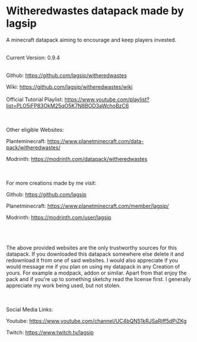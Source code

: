 # Witheredwastes datapack made by lagsip
A minecraft datapack aiming to encourage and keep players invested.
<br><br>

Current Version: 0.9.4
<br><br>

Github: https://github.com/lagsip/witheredwastes

Wiki: https://github.com/lagsip/witheredwastes/wiki
<br><br>
Official Tutorial Playlist:
https://www.youtube.com/playlist?list=PLO5iFP83OkM25qO5K7N8BOD3aWchoBzC6

<br><br>
Other eligible Websites:

Planteminecraft: https://www.planetminecraft.com/data-pack/witheredwastes/

Modrinth: https://modrinth.com/datapack/witheredwastes

<br><br>
For more creations made by me visit:

Github: https://github.com/lagsip

Planetminecraft: https://www.planetminecraft.com/member/lagsip/

Modrinth: https://modrinth.com/user/lagsip


<br><br><br>
The above provided websites are the only trustworthy sources for this datapack. If you downloaded this datapack somewhere else delete it and redownload it from one of said websites. I would also appreciate if you would message me if you plan on using my datapack in any Creation of yours. For example a modpack, addon or similar.
Apart from that enjoy the pack and if you're up to something sketchy read the license first. I generally appreciate my work being used, but not stolen.

<br><br>
Social Media Links:

Youtube: https://www.youtube.com/channel/UC4bQN51kRJSaRjff5dPjZKg

Twitch: https://www.twitch.tv/lagsip

